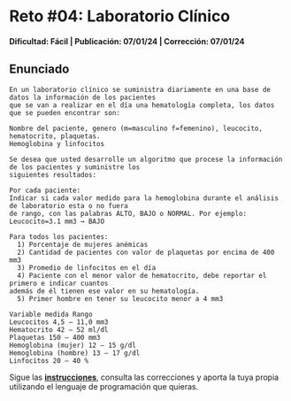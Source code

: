 # Reto #04: Laboratorio Clínico 
#### Dificultad: Fácil | Publicación: 07/01/24 | Corrección: 07/01/24

## Enunciado

```
En un laboratorio clínico se suministra diariamente en una base de datos la información de los pacientes
que se van a realizar en el día una hematología completa, los datos que se pueden encontrar son:

Nombre del paciente, genero (m=masculino f=femenino), leucocito, hematocrito, plaquetas.
Hemoglobina y linfocitos

Se desea que usted desarrolle un algoritmo que procese la información de los pacientes y suministre los
siguientes resultados:

Por cada paciente:
Indicar si cada valor medido para la hemoglobina durante el análisis de laboratorio esta o no fuera
de rango, con las palabras ALTO, BAJO o NORMAL. Por ejemplo: Leucocito=3.1 mm3 → BAJO

Para todos los pacientes:
  1) Porcentaje de mujeres anémicas
  2) Cantidad de pacientes con valor de plaquetas por encima de 400 mm3
  3) Promedio de linfocitos en el día
  4) Paciente con el menor valor de hematocrito, debe reportar el primero e indicar cuantos
además de él tienen ese valor en su hematología.
  5) Primer hombre en tener su leucocito menor a 4 mm3

Variable medida Rango
Leucocitos 4,5 – 11,0 mm3
Hematocrito 42 – 52 ml/dl
Plaquetas 150 – 400 mm3
Hemoglobina (mujer) 12 – 15 g/dl
Hemoglobina (hombre) 13 – 17 g/dl
Linfocitos 20 – 40 %
```
Sigue las **[instrucciones](../../README.md)**, consulta las correcciones y aporta la tuya propia utilizando el lenguaje de programación que quieras.
